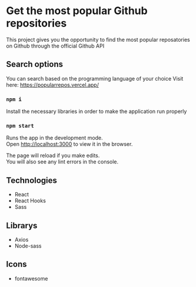 # Get the most popular Github repositories
This project gives you the opportunity to find the most popular reposatories on Github through the official Github API
 

## Search options

You can search based on the programming language of your choice
Visit here: https://popularrepos.vercel.app/


### `npm i`
Install the necessary libraries in order to make the application run properly 

### `npm start`

Runs the app in the development mode.\
Open [http://localhost:3000](http://localhost:3000) to view it in the browser.

The page will reload if you make edits.\
You will also see any lint errors in the console.

## Technologies

- React 
- React Hooks
- Sass

## Librarys

- Axios
- Node-sass

## Icons

- fontawesome




